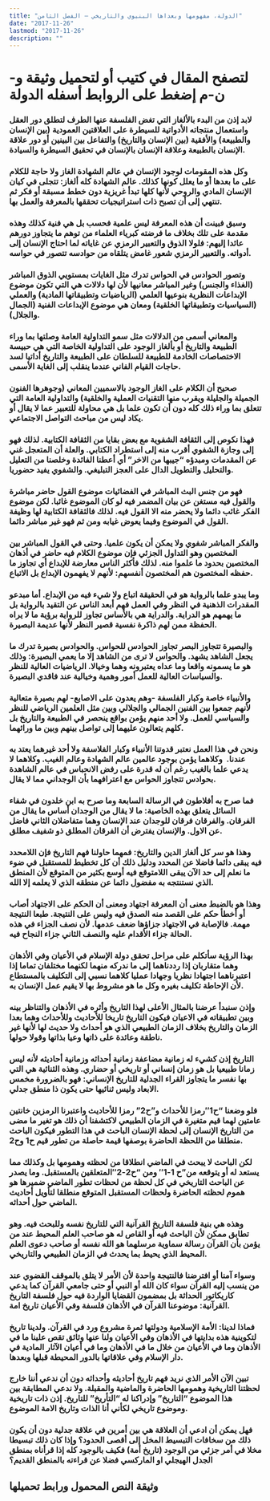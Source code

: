 ```yaml
---
title: "الدولة، مفهومها وبعداها البنيوي والتاريخي – الفصل الثامن"
date: "2017-11-26"
lastmod: "2017-11-26"
description: ""
---
```

# **لتصفح المقال في كتيب أو لتحميل وثيقة و-ن-م إضغط على الروابط أسفله** **الدولة**

### لابد إذن من البدء بالألغاز التي تغض الفلسفة عنها الطرف لتطلق دور العقل واستعمال منتجاته الأدواتية للسيطرة على العلاقتين العمودية (بين الإنسان والطبيعة) والأفقية (بين الإنسان والتاريخ) والتفاعل بين البينين أو دور علاقة الإنسان بالطبيعة وعلاقة الإنسان بالإنسان في تحقيق السيطرة والسيادة.

### وكل هذه المقومات لوجود الإنسان في عالم الشهادة الغاز ولا حاجة للكلام على ما بعدها أو ما يعلل كونها كذلك. عالم الشهادة كله ألغاز: تتجلى في كيان الإنسان المادي والروحي لأنها كلها تبدأ غريزية دون خطط مسبقة أو فكر ثم تنتهي إلى أن تصبح ذات استراتيجيات تحققها بالمعرفة والعمل بها.

### وسبق فبينت أن هذه المعرفة ليس علمية فحسب بل هي فنية كذلك وهذه مقدمة على تلك بخلاف ما فرضته كبرياء العلماء من توهم ما يتجاوز دورهم عائدا إليهم: فلولا الذوق والتعبير الرمزي عن غاياته لما احتاج الإنسان إلى أدواته. والتعبير الرمزي شعور غامض يتلقاه من حوادسه تتصور في حواسه.

### وتصور الحوادس في الحواس تدرك مثل الغايات بمستويي الذوق المباشر (الغذاء والجنس) وغير المباشر معانيها لأن لها دلالات هي التي تكون موضوع الإبداعات النظرية بنوعيها العلمي (الرياضيات وتطبيقاتها المادية) والعملي (السياسيات وتطبيقاتها الخلقية) ومعان هي موضوع الإبداعات الفنية (الجمال والجلال).

### والمعاني أسمى من الدلالات مثل سمو التداولية العامة وصلتها بما وراء الطبيعة والتاريخ أو بألغاز الوجود على التداولية الخاصة التي هي حبيسة الاختصاصات الخادمة للطبيعة للسلطان على الطبيعة والتاريخ أداتيا لسد حاجات القيام الفاني عندما ينقلب إلى الغاية الأسمى.

### صحيح أن الكلام على الغاز الوجود بالاسميين المعاني (وجوهرها الفنون الجميلة والجليلة ويقرب منها التقنيات العملية والخلقية) والتداولية العامة التي تتعلق بما وراء ذلك كله دون أن تكون علما بل هي محاولة للتعبير عما لا يقال أو يكاد ليس من مباحث التواصل الاجتماعي.

### فهذا نكوص إلى الثقافة الشفوية مع بعض بقايا من الثقافة الكتابية. لذلك فهو إلى وجازة الشفوي أقرب منه إلى استطراد الكتابي. والعلة أن المتعجل غني عن المقدمات ومبدؤه “جيبها من الاخر” أي أعطنا الفائدة وخلصنا من التعليل والتحليل والتطويل الدال على العجز التبليغي. والشفوي يفيد حضوريا.

### فهو من جنس البث المباشر في الفضائيات موضوع القول حاضر مباشرة والقول فيه مستغن عن بيان المضمر فيه لو كان الموضوع غائبا. لكن موضوع الفكر غائب دائما ولا يحضر منه الا القول فيه. لذلك فالثقافة الكتابية لها وظيفة القول في الموضوع وفيما يعوض غيابه ومن ثم فهو غير مباشر دائما.

### والفكر المباشر شفوي ولا يمكن أن يكون علميا. وحتى في القول المباشر بين المختصين وهو التداول الجزئي فإن موضوع الكلام فيه حاضر في أذهان المختصين بحدود ما علموا منه. لذلك فأكثر الناس معارضة للإبداع أي تجاوز ما حفظه المختصون هم المختصون أنفسهم: لأنهم لا يفهمون الإبداع بل الاتباع.

### وما يبدو علما بالرواية هو في الحقيقة اتباع ولا شيء فيه من الإبداع. أما مبدعو المقدرات الذهنية في النظر وفي العمل فهم أبعد الناس عن التقيد بالرواية بل ما يهمهم هو الدراية. والدراية هي بالأساس تجاوز للرواية برؤية ما لا يراه الحفظة ممن لهم ذاكرة نفسية قصير النظر لأنها عديمة البصيرة.

### والبصيرة تتجاوز البصر تجاوز الحوادس للحواس. والحوادس بصيرة تدرك ما يجعل الشاهد يشهد. والحواس لا ترى من الشاهد إلا ما يعمي البصيرة: وذلك هو ما يسمونه واقعا وما عداه يعتبرونه وهما وخيالا. الرياضيات العالية للنظر والسياسات العالية للعمل أمور وهمية وخيالية عند فاقدي البصيرة.

### والأنبياء خاصة وكبار الفلسفة -وهم يعدون على الاصابع- لهم بصيرة متعالية لأنهم جمعوا بين الفنين الجمالي والجلالي وبين مثل العلمين الرياضي للنظر والسياسي للعمل. ولا أحد منهم يؤمن بواقع ينحصر في الطبيعة والتاريخ بل كلهم يتعالون عليهما إلى تواصل بينهم وبين ما ورائهما.

### ونحن في هذا العمل نعتبر قدوتنا الأنبياء وكبار الفلاسفة ولا أحد غيرهما يعتد به عندنا.  وكلاهما يؤمن بوجود عالمين عالم الشهادة وعالم الغيب. وكلاهما لا يدعي علما بالغيب رغم أن له قدرة على رفض الانحباس في عالم الشاهدة بحوادس تتجاوز الحواس مع اعترافهما بأن الوجداني مما لا يقال.

### فما صرح به أفلاطون في الرسالة السابعة وما صرح به ابن خلدون في شفاء السائل يتعلق بهذه الخاصية: ما لا يقال من الوجدان أساس ما يقال من الفرقان. والفرقان فرقان للوجدان عند الإنسان وهما متفاضلان الثاني فاضل عن الاول. والإنسان يفترض أن الفرقان المطلق ذو شفيف مطلق.

### وهذا هو سر كل ألغاز الدين والتاريخ: فمهما حاولنا فهم التاريخ فإن اللامحدد فيه يبقى دائما فاضلا عن المحدد ودليل ذلك أن كل تخطيط للمستقبل في ضوء ما نعلم إلى حد الآن يبقى اللامتوقع فيه أوسع بكثير من المتوقع لأن المنطق الذي نستنتجه به مفضول دائما عن منطقه الذي لا يعلمه إلا الله.

### وهذا هو بالضبط معنى أن المعرفة اجتهاد ومعنى أن الحكم على الاجتهاد أصاب أو أخطأ حكم على القصد منه الصدق فيه وليس على النتيجة. طبعا النتيجة مهمة. فالإصابة في الاجتهاد جزاؤها ضعف عدمها. لأن نصف الجزاء في هذه الحالة جزاء الأقدام عليه والنصف الثاني جزاء النجاح فيه.

### بهذا الرؤية سأتكلم على مراحل تحقق دولة الإسلام في الأعيان وفي الأذهان وهما متقاربان إذا رددناهما إلى ما ندركه منهما لكنهما مختلفان تماما إذا اعتبرناهما اجتهادا نظريا وجهادا عمليا كلاهما نسبي إلى التكليف بالمستطاع لأن الإحاطة تكليف بغيره وكل ما هو مشروط بها لا يقيم عمل الإنسان به.

### وإذن سنبدأ عرضنا بالمثال الأعلى لهذا التاريخ وأثره في الأذهان والتناظر بينه وبين تطبيقاته في الاعيان فيكون التاريخ تاريخا للأحاديث وللأحداث وهما بعدا الزمان والتاريخ بخلاف الزمان الطبيعي الذي هو أحداث ولا حديث لها لأنها غير ناطقة وعائدة على ذاتها وعيا بذاتها وقولا حولها.

### التاريخ إذن كشيء له زمانية مضاعفة زمانية أحداثه وزمانية أحاديثه لأنه ليس زمانا طبيعيا بل هو زمان إنساني أو تاريخي أو حضاري. وهذه الثنائية هي التي بها نفسر ما يتجاوز القراء الجدلية للتاريخ الإنساني: فهو بالضرورة مخمس الابعاد وليس ثنائيها حتى يكون ذا منطق جدلي.

### فلو وضعنا “ح1″رمزا للأحداث و”ح2” رمزا للأحاديث واعتبرنا الرمزين خانتين عامتين لهما قيم متغيرة في الزمان الطبيعي لاكتشفنا أن ذلك هو تغير ما مضى من التاريخ الإنسان إلى لحظة الإنسان الباحث في هذا التطور فيكون الباحث منطلقا من اللحظة الحاضرة بوصفها قيمة حاصلة من تطور قيم ح1 وح2.

### لكن الباحث لا يبحث في الماضي انطلاقا من لحظته وهمومها بل وكذلك مما يستعد له أو يتوقعه من”ح 1-1″ ومن “ح2-2″المتعلقين بالمستقبل. وما يصدر عن الباحث التاريخي في كل لحظة من لحظات تطور الماضي ضميرها هو هموم لحظته الحاضرة ولحظات المستقبل المتوقع منطلقا لتأويل أحاديث الماضي حول أحداثه.

### وهذه هي بنية فلسفة التاريخ القرآنية التي للتاريخ نفسه وللبحث فيه. وهو تطابق ممكن لأن الباحث فيه أو القاص له هو صاحب العلم المحيط عند من يؤمن بأن القرآن رسالة سماوية مرسلهما هو الله نفسه أو صاحب دعوى العلم المحيط الذي يحيط بما يحدث في الزمان الطبيعي والتاريخي.

### وسواء آمنا أو افترضنا فالنتيجة واحدة لأن الأمر لا يتلق بالموقف القضوي عند من ينسب إليه القرآن سواء كان الله أو النبي أو حتى جامعي القرآن كما يدعي كاريكاتور الحداثة بل بمضمون القضايا الواردة فيه حول فلسفة التاريخ القرآنية: موضوعنا القرآن في الأذهان فلسفة وفي الأعيان تاريخ امة.

### فماذا لدينا: الأمة الإسلامية ودولتها ثمرة مشروع ورد في القرآن. ولدينا تاريخ لتكوينية هذه بدايتها في الأذهان وفي الأعيان ولنا عنها وثائق تقص علينا ما في الأذهان وما في الأعيان من خلال ما في الأذهان وما في أعيان الآثار المادية في دار الإسلام وفي علاقاتها بالدور المحيطة قبلها وبعدها.

### تبين الآن الأمر الذي نريد فهم تاريخ أحاديثه وأحداثه دون أن ندعي أننا خارج لحظتنا التاريخية وهمومها الحاضرة والماضية والمقبلة. ولا ندعي المطابقة بين هذا الموضوع “التاريخ” وإدراكنا له “التأريخ” للتاريخ. إذن ذات تاريخية وموضوع تاريخي لكأني أنا الذات وتاريخ الامة الموضوع.

### فهل يمكن أن ادعي أن العلاقة هي بين أمرين في علاقة جدلية دون أن يكون ذلك من سخافات التبسيط المخل إلى أقصى الحدود؟ وإذا كان ذلك تبسيطا مخلا في أمر جزئي من الوجود (تاريخ أمة) فكيف بالوجود كله إذا قرأناه بمنطق الجدل الهيجلي او الماركسي فضلا عن قراءته بالمنطق القديم؟

## وثيقة النص المحمول ورابط تحميلها

###